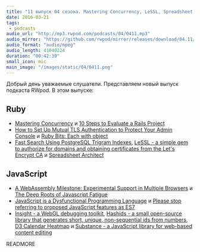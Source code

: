 ```yaml
---
title: "11 выпуск 04 сезона. Mastering Concurrency, LeSSL, Spreadsheet Architect, WebAssembly Milestone, Insight, Hashids и прочее"
date: 2016-03-21
tags:
 - podcasts
audio_url: "http://mp3.rwpod.com/podcasts/04/0411.mp3"
audio_mirror: "https://github.com/rwpod/mirror/releases/download/04.11/0411.mp3"
audio_format: "audio/mpeg"
audio_length: 41040224
duration: "00:42:39"
small_icon: mic
main_image: "/images/static/04/0411.png"
---
```


Добрый день уважаемые слушатели. Представляем новый выпуск подкаста RWpod. В этом выпуске:

## Ruby

 - [Mastering Concurrency](http://blog.appsignal.com/blog/2016/03/17/ruby-magic-mastering-concurrency.html) и [10 Steps to Evaluate a Rails Project](http://www.ombulabs.com/blog/rails/maintenance/ten-steps-to-evaluate-a-rails-project.html)
 - [How to Set Up Mutual TLS Authentication to Protect Your Admin Console](http://blog.codeship.com/how-to-set-up-mutual-tls-authentication/) и [Ruby Bits: Each with object](https://subvisual.co/blog/posts/74-ruby-bits-each-with-object)
 - [Fast Search Using PostgreSQL Trigram Indexes](https://about.gitlab.com/2016/03/18/fast-search-using-postgresql-trigram-indexes/), [LeSSL - a simple gem to authorize for domains and obtaining certificates from the Let's Encrypt CA](https://github.com/tobiasfeistmantl/LeSSL) и [Spreadsheet Architect](https://github.com/westonganger/spreadsheet_architect)

## JavaScript

 - [A WebAssembly Milestone: Experimental Support in Multiple Browsers](https://hacks.mozilla.org/2016/03/a-webassembly-milestone/) и [The Deep Roots of Javascript Fatigue](https://segment.com/blog/the-deep-roots-of-js-fatigue/)
 - [JavaScript is a Dysfunctional Programming Language](https://medium.com/javascript-non-grata/javascript-is-a-dysfunctional-programming-language-a1f4866e186f) и [Please stop referring to proposed JavaScript features as ES7](https://medium.com/@jayphelps/please-stop-referring-to-proposed-javascript-features-as-es7-cad29f9dcc4b)
 - [Insight - a WebGL debugging toolkit](https://github.com/3Dparallax/insight/), [Hashids - a small open-source library that generates short, unique, non-sequential ids from numbers](http://hashids.org/), [D3 Calendar Heatmap](https://github.com/DKirwan/calendar-heatmap) и [Substance - a JavaScript library for web-based content editing](http://substance.io/)

READMORE
